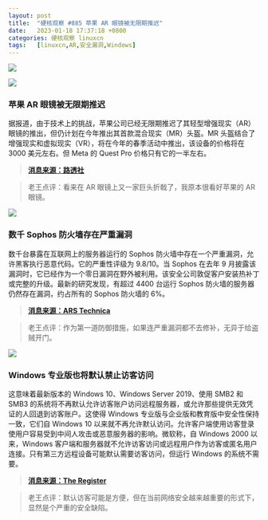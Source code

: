```yaml
---
layout: post
title:	"硬核观察 #885 苹果 AR 眼镜被无限期推迟"
date:	2023-01-18 17:37:18 +0800 
categories:	硬核观察 linuxcn 
tags:	[linuxcn,AR,安全漏洞,Windows]
---
```



![](/Asserts/Images//attachment/album/202301/18/173610t5u5zrsrszpre1sw.jpg)


![](/Asserts/Images//attachment/album/202301/18/173619fi6qiq1filivi4ff.jpg)


### 苹果 AR 眼镜被无限期推迟


据报道，由于技术上的挑战，苹果公司已经无限期推迟了其轻型增强现实（AR）眼镜的推出，但仍计划在今年推出其首款混合现实（MR）头盔。MR 头盔结合了增强现实和虚拟现实（VR），将在今年的春季活动中推出，该设备的价格将在 3000 美元左右。但 Meta 的 Quest Pro 价格只有它的一半左右。



> 
> **[消息来源：路透社](https://www.reuters.com/technology/apple-indefinitely-postpones-launch-ar-glasses-bloomberg-news-2023-01-18/)**
> 
> 
> 



> 
> 老王点评：看来在 AR 眼镜上又一家巨头折戟了，我原本很看好苹果的 AR 眼镜。
> 
> 
> 


![](/Asserts/Images//attachment/album/202301/18/173628jlkuugamitpmgu0x.jpg)


### 数千 Sophos 防火墙存在严重漏洞


数千台暴露在互联网上的服务器运行的 Sophos 防火墙中存在一个严重漏洞，允许黑客执行恶意代码。它的严重性评级为 9.8/10。当 Sophos 在去年 9 月披露该漏洞时，它已经作为一个零日漏洞在野外被利用。该安全公司敦促客户安装热补丁或完整的升级。最新的研究发现，有超过 4400 台运行 Sophos 防火墙的服务器仍然存在漏洞，约占所有的 Sophos 防火墙的 6%。



> 
> **[消息来源：ARS Technica](https://arstechnica.com/information-technology/2023/01/more-than-4400-sophos-firewall-servers-remain-vulnerable-to-critical-exploits/)**
> 
> 
> 



> 
> 老王点评：作为第一道防御措施，如果连严重漏洞都不去修补，无异于给盗贼开门。
> 
> 
> 


![](/Asserts/Images//attachment/album/202301/18/173640n0qndl7qal2zq9c7.jpg)


### Windows 专业版也将默认禁止访客访问


这意味着最新版本的 Windows 10、Windows Server 2019、使用 SMB2 和 SMB3 的系统将不再默认允许访客账户访问远程服务器，或允许那些提供无效凭证的人回退到访客账户。这使得 Windows 专业版与企业版和教育版中安全性保持一致，它们自 Windows 10 以来就不再允许默认访问。允许客户端使用访客登录使用户容易受到中间人攻击或恶意服务器的影响。微软称，自 Windows 2000 以来，Windows 客户端和服务器就不允许访客访问或远程用户作为访客或匿名用户连接。只有第三方远程设备可能默认需要访客访问，但运行 Windows 的系统不需要。



> 
> **[消息来源：The Register](https://www.theregister.com/2023/01/17/microsoft_windows_pro_guest)**
> 
> 
> 



> 
> 老王点评：默认访客可能是方便，但在当前网络安全越来越重要的形式下，显然是个严重的安全缺陷。
> 
> 
>
